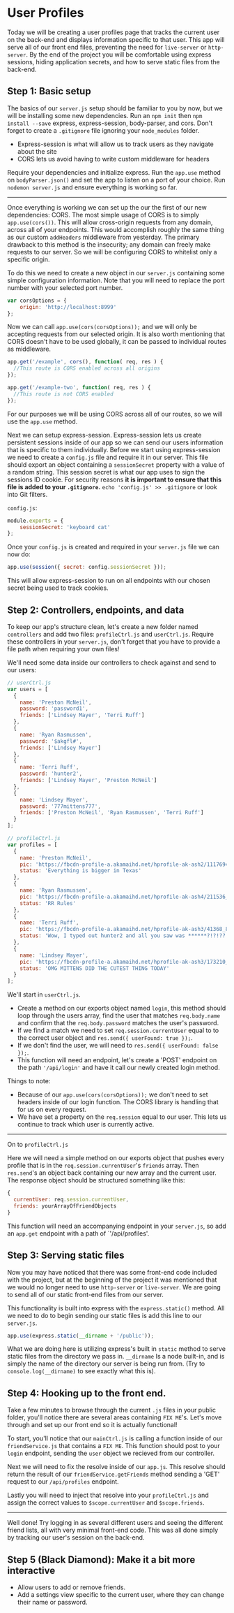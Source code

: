 # User Profiles

Today we will be creating a user profiles page that tracks the current user on the back-end and displays information specific to that user. This app will serve
all of our front end files, preventing the need for `live-server` or `http-server`. By the end of the project you will be comfortable using express sessions,
hiding application secrets, and how to serve static files from the back-end.

## Step 1: Basic setup

The basics of our `server.js` setup should be familiar to you by now, but we will be installing some new dependencies. Run an `npm init` then `npm install
--save` express, express-session, body-parser, and cors. Don't forget to create a `.gitignore` file ignoring your `node_modules` folder.

* Express-session is what will allow us to track users as they navigate about the site
* CORS lets us avoid having to write custom middleware for headers

Require your dependencies and initialize express. Run the `app.use` method on `bodyParser.json()` and set the app to listen on a port of your choice. Run
`nodemon server.js` and ensure everything is working so far.

--------

Once everything is working we can set up the our the first of our new dependencies: CORS. The most simple usage of CORS is to simply `app.use(cors())`. This
will allow cross-origin requests from any domain, across all of your endpoints. This would accomplish roughly the same thing as our custom `addHeaders`
middleware from yesterday. The primary drawback to this method is the insecurity; any domain can freely make requests to our server. So we will be configuring
CORS to whitelist only a specific origin.

To do this we need to create a new object in our `server.js` containing some simple configuration information. Note that you will need to replace the port
number with your selected port number.

```javascript
var corsOptions = {
	origin: 'http://localhost:8999'
};
```

Now we can call `app.use(cors(corsOptions));` and we will only be accepting requests from our selected origin. It is also worth mentioning that CORS doesn't
have to be used globally, it can be passed to individual routes as middleware.

```javascript
app.get('/example', cors(), function( req, res ) {
  //This route is CORS enabled across all origins
});

app.get('/example-two', function( req, res ) {
  //This route is not CORS enabled
});
```

For our purposes we will be using CORS across all of our routes, so we will use the `app.use` method.

Next we can setup express-session. Express-session lets us create persistent sessions inside of our app so we can send our users information that is specific to
them individually. Before we start using express-session we need to create a `config.js` file and require it in our server. This file should export an object
containing a `sessionSecret` property with a value of a random string. This session secret is what our app uses to sign the sessions ID cookie. For security
reasons **it is important to ensure that this file is added to your `.gitignore`.** `echo 'config.js' >> .gitignore` or look into Git filters.

`config.js`:
```javascript
module.exports = {
	sessionSecret: 'keyboard cat'
};
```

Once your `config.js` is created and required in your `server.js` file we can now do:

```javascript
app.use(session({ secret: config.sessionSecret }));
```

This will allow express-session to run on all endpoints with our chosen secret being used to track cookies.

## Step 2: Controllers, endpoints, and data

To keep our app's structure clean, let's create a new folder named `controllers` and add two files: `profileCtrl.js` and `userCtrl.js`. Require these
controllers in your `server.js`, don't forget that you have to provide a file path when requiring your own files!

We'll need some data inside our controllers to check against and send to our users:

```javascript
// userCtrl.js
var users = [
  {
    name: 'Preston McNeil',
    password: 'password1',
    friends: ['Lindsey Mayer', 'Terri Ruff']
  },
  {
    name: 'Ryan Rasmussen',
    password: '$akgfl#',
    friends: ['Lindsey Mayer']
  },
  {
    name: 'Terri Ruff',
    password: 'hunter2',
    friends: ['Lindsey Mayer', 'Preston McNeil']
  },
  {
    name: 'Lindsey Mayer',
    password: '777mittens777',
    friends: ['Preston McNeil', 'Ryan Rasmussen', 'Terri Ruff']
  }
];
```

```javascript
// profileCtrl.js
var profiles = [
  {
    name: 'Preston McNeil',
    pic: 'https://fbcdn-profile-a.akamaihd.net/hprofile-ak-ash2/1117694_1614542_108355616_q.jpg',
    status: 'Everything is bigger in Texas'
  },
  {
    name: 'Ryan Rasmussen',
    pic: 'https://fbcdn-profile-a.akamaihd.net/hprofile-ak-ash4/211536_7938705_80713399_q.jpg',
    status: 'RR Rules'
  },
  {
    name: 'Terri Ruff',
    pic: 'https://fbcdn-profile-a.akamaihd.net/hprofile-ak-ash3/41368_8222994_4799_q.jpg',
    status: 'Wow, I typed out hunter2 and all you saw was ******?!?!??'
  },
  {
    name: 'Lindsey Mayer',
    pic: 'https://fbcdn-profile-a.akamaihd.net/hprofile-ak-ash3/173210_10024969_2137324550_q.jpg',
    status: 'OMG MITTENS DID THE CUTEST THING TODAY'
  }
];
```

We'll start in `userCtrl.js`.

* Create a method on our exports object named `login`, this method should loop through the users array, find the user that matches `req.body.name` and confirm
  that the `req.body.password` matches the user's password.
* If we find a match we need to set `req.session.currentUser` equal to to the correct user object and `res.send({ userFound: true });`.
* If we don't find the user, we will need to `res.send({ userFound: false });`.
* This function will need an endpoint, let's create a 'POST' endpoint on the path `'/api/login'` and have it call our newly created login method.

Things to note:

* Because of our `app.use(cors(corsOptions));` we don't need to set headers inside of our login function. The CORS library is handling that for us on every
  request.
* We have set a property on the `req.session` equal to our user. This lets us continue to track which user is currently active.

___
On to `profileCtrl.js`

Here we will need a simple method on our exports object that pushes every profile that is in the `req.session.currentUser`'s `friends` array. Then `res.send`'s
an object back containing our new array and the current user. The response object should be structured something like this:

```javascript
{
  currentUser: req.session.currentUser,
  friends: yourArrayOfFriendObjects
}
```

This function will need an accompanying endpoint in your `server.js`, so add an `app.get` endpoint with a path of `'/api/profiles'.

## Step 3: Serving static files

Now you may have noticed that there was some front-end code included with the project, but at the beginning of the project it was mentioned that we would no
longer need to use `http-server` or `live-server`. We are going to send all of our static front-end files from our server.

This functionality is built into express with the `express.static()` method. All we need to do to begin sending our static files is add this
line to our `server.js`.

```javascript
app.use(express.static(__dirname + '/public'));
```

What we are doing here is utilizing express's built in `static` method to serve static files from the directory we pass in. `__dirname` Is a node built-in, and
is simply the name of the directory our server is being run from. (Try to `console.log(__dirname)` to see exactly what this is).

## Step 4: Hooking up to the front end.

Take a few minutes to browse through the current `.js` files in your public folder, you'll notice there are several areas containing `FIX ME`'s. Let's move
through and set up our front end so it is actually functional!

To start, you'll notice that our `mainCtrl.js` is calling a function inside of our `friendService.js` that contains a `FIX ME`. This function should post to
your `login` endpoint, sending the `user` object we recieved from our controller.

Next we will need to fix the resolve inside of our `app.js`. This resolve should return the result of our `friendService.getFriends` method sending a 'GET'
request to our `/api/profiles` endpoint.

Lastly you will need to inject that resolve into your `profileCtrl.js` and assign the correct values to `$scope.currentUser` and `$scope.friends`.

--------

Well done! Try logging in as several different users and seeing the different friend lists, all with very minimal front-end code. This was all done simply by
tracking our user's session on the back-end.

## Step 5 (Black Diamond): Make it a bit more interactive

* Allow users to add or remove friends.
* Add a settings view specific to the current user, where they can change their name or password.


